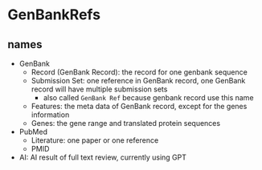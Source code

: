 # GenBankRefs

## names

- GenBank
    - Record (GenBank Record): the record for one genbank sequence
    - Submission Set: one reference in GenBank record, one GenBank record will have multiple submission sets
        - also called `GenBank Ref` because genbank record use this name
    - Features: the meta data of GenBank record, except for the genes information
    - Genes: the gene range and translated protein sequences
- PubMed
    - Literature: one paper or one reference
    - PMID
- AI: AI result of full text review, currently using GPT
